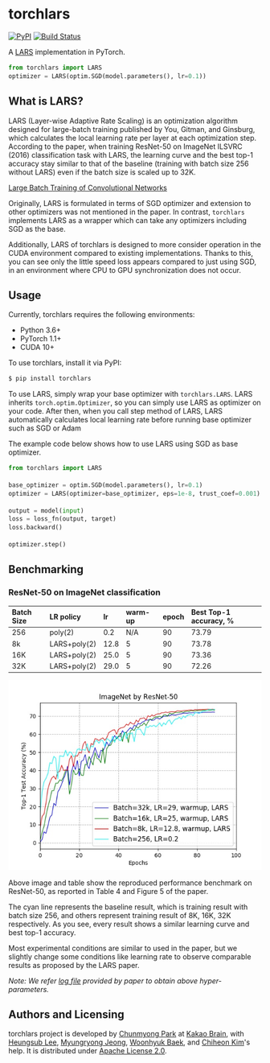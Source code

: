 # torchlars

[![PyPI](https://img.shields.io/pypi/v/torchlars.svg)](https://pypi.org/project/torchlars)
[![Build Status](https://travis-ci.org/kakaobrain/torchlars.svg?branch=master)](https://travis-ci.org/kakaobrain/torchlars)

A [LARS](https://arxiv.org/abs/1708.03888) implementation in PyTorch.

```python
from torchlars import LARS
optimizer = LARS(optim.SGD(model.parameters(), lr=0.1))
```

## What is LARS?

LARS (Layer-wise Adaptive Rate Scaling) is an optimization algorithm designed
for large-batch training published by You, Gitman, and Ginsburg, which
calculates the local learning rate per layer at each optimization step.
According to the paper, when training ResNet-50 on ImageNet ILSVRC (2016)
classification task with LARS, the learning curve and the best top-1 accuracy
stay similar to that of the baseline (training with batch size 256 without
LARS) even if the batch size is scaled up to 32K.

[Large Batch Training of Convolutional Networks](https://arxiv.org/abs/1708.03888)

Originally, LARS is formulated in terms of SGD optimizer and extension to other
optimizers was not mentioned in the paper. In contrast, `torchlars` implements
LARS as a wrapper which can take any optimizers including SGD as the base.

Additionally, LARS of torchlars is designed to more consider operation in the
CUDA environment compared to existing implementations. Thanks to this, you can
see only the little speed loss appears compared to just using SGD, in an
environment where CPU to GPU synchronization does not occur.

## Usage

Currently, torchlars requires the following environments:

- Python 3.6+
- PyTorch 1.1+
- CUDA 10+

To use torchlars, install it via PyPI:

```bash
$ pip install torchlars
```

To use LARS, simply wrap your base optimizer with `torchlars.LARS`. LARS
inherits `torch.optim.Optimizer`, so you can simply use LARS as optimizer on
your code. After then, when you call step method of LARS, LARS automatically
calculates local learning rate before running base optimizer such as SGD or
Adam

The example code below shows how to use LARS using SGD as base optimizer.

```python
from torchlars import LARS

base_optimizer = optim.SGD(model.parameters(), lr=0.1)
optimizer = LARS(optimizer=base_optimizer, eps=1e-8, trust_coef=0.001)

output = model(input)
loss = loss_fn(output, target)
loss.backward()

optimizer.step()
```

## Benchmarking

### ResNet-50 on ImageNet classification

| Batch Size | LR policy    | lr   | warm-up | epoch | Best Top-1 accuracy, % |
| :--------- | :----------- | :--- | :------ | :---- | :--------------------- |
| 256        | poly(2)      | 0.2  | N/A     | 90    | 73.79                  |
| 8k         | LARS+poly(2) | 12.8 | 5       | 90    | 73.78                  |
| 16K        | LARS+poly(2) | 25.0 | 5       | 90    | 73.36                  |
| 32K        | LARS+poly(2) | 29.0 | 5       | 90    | 72.26                  |

![](img/resnet50_test_learning_curves.jpg)

Above image and table show the reproduced performance benchmark on ResNet-50,
as reported in Table 4 and Figure 5 of the paper.

The cyan line represents the baseline result, which is training result with
batch size 256, and others represent training result of 8K, 16K, 32K
respectively. As you see, every result shows a similar learning curve and best
top-1 accuracy.

Most experimental conditions are similar to used in the paper, but we slightly
change some conditions like learning rate to observe comparable results as
proposed by the LARS paper.

_Note: We refer
[log file](https://people.eecs.berkeley.edu/~youyang/publications/batch/)
provided by paper to obtain above hyper-parameters._

## Authors and Licensing

torchlars project is developed by [Chunmyong Park] at [Kakao Brain], with
[Heungsub Lee], [Myungryong Jeong], [Woonhyuk Baek], and [Chiheon Kim]'s help.
It is distributed under [Apache License 2.0](LICENSE).

[chiheon kim]: https://github.com/chiheonk
[chunmyong park]: https://github.com/cmpark0126
[heungsub lee]: https://subl.ee/
[kakao brain]: https://kakaobrain.com/
[woonhyuk baek]: https://github.com/wbaek
[myungryong jeong]: https://github.com/mrJeong
